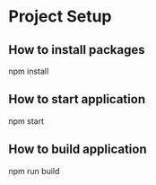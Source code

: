 # Project Setup

## How to install packages

npm install

## How to start application

npm start

## How to build application

npm run build
